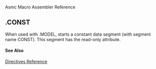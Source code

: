 Asmc Macro Assembler Reference

## .CONST

When used with .MODEL, starts a constant data segment (with segment name CONST). This segment has the read-only attribute.

#### See Also

[Directives Reference](readme.md)